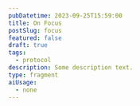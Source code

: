 ```yaml
---
pubDatetime: 2023-09-25T15:59:00
title: On Focus
postSlug: focus
featured: false
draft: true
tags:
  - protocol
description: Some description text.
type: fragment
aiUsage:
  - none
---
```


